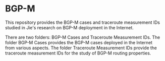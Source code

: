 # BGP-M
This repository provides the BGP-M cases and traceroute measurement IDs studied in Jie's research on BGP-M deployment in the Internet.

There are two folders: BGP-M Cases and Traceroute Measurement IDs.
The folder BGP-M Cases provides the BGP-M cases deployed in the Internet from various aspects.
The folder Traceroute Measurement IDs provide the traceroute measurement IDs for the study of BGP-M routing properties.
